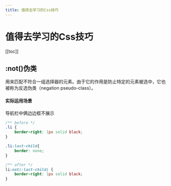 ```yaml
---
title: 值得去学习的Css技巧
---
```

# 值得去学习的Css技巧
[[toc]]

## :not()伪类
用来匹配不符合一组选择器的元素。由于它的作用是防止特定的元素被选中，它也被称为反选伪类（negation pseudo-class）。

#### 实际运用场景
导航栏中俩边边框不展示
```css
/** before */
.li {
    border-right: 1px solid black;
}

.li:last-child{
    border: none; 
}

/** after */
li:not(:last-child) {
    border-right: 1px solid black;
}
```

